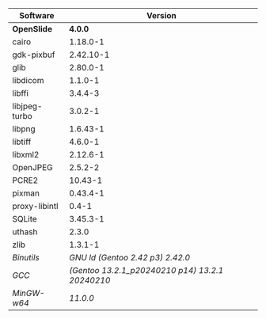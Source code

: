 | Software              | Version                                              |
| --------              | -------                                              |
| **OpenSlide**         | **4.0.0**                                            |
| cairo                 | 1.18.0-1                                             |
| gdk-pixbuf            | 2.42.10-1                                            |
| glib                  | 2.80.0-1                                             |
| libdicom              | 1.1.0-1                                              |
| libffi                | 3.4.4-3                                              |
| libjpeg-turbo         | 3.0.2-1                                              |
| libpng                | 1.6.43-1                                             |
| libtiff               | 4.6.0-1                                              |
| libxml2               | 2.12.6-1                                             |
| OpenJPEG              | 2.5.2-2                                              |
| PCRE2                 | 10.43-1                                              |
| pixman                | 0.43.4-1                                             |
| proxy-libintl         | 0.4-1                                                |
| SQLite                | 3.45.3-1                                             |
| uthash                | 2.3.0                                                |
| zlib                  | 1.3.1-1                                              |
| _Binutils_            | _GNU ld (Gentoo 2.42 p3) 2.42.0_                     |
| _GCC_                 | _(Gentoo 13.2.1_p20240210 p14) 13.2.1 20240210_      |
| _MinGW-w64_           | _11.0.0_                                             |
